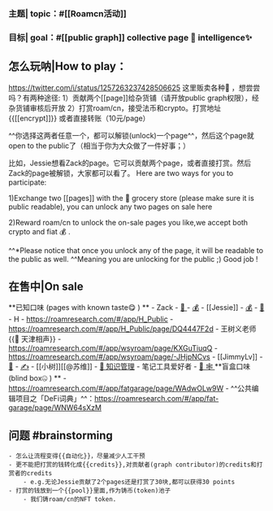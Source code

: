 ### 主题| topic：#[[Roamcn活动]]
### 目标| goal：#[[public graph]] collective page 📜 intelligence✨

## 怎么玩呐|How to play：
https://twitter.com/i/status/1257263237428506625
这里贩卖各种🧠 ，想尝尝吗？有两种途径:
1）贡献两个[[page]]给杂货铺（请开放public graph权限），经杂货铺审核后开放
2）打赏roam/cn，接受法币和crypto。打赏地址 {{[[encrypt]]}} 或者直接转账（10元/page）

^^你选择这两者任意一个，都可以解锁(unlock)一个page^^，然后这个page就open to the public了（相当于你为大众做了一件好事；）

比如，Jessie想看Zack的page。它可以贡献两个page，或者直接打赏。然后Zack的page被解锁，大家都可以看了。
Here are two ways for you to participate:

1)Exchange two [[pages]] with the 🧠  grocery store (please make sure it is public readable), you can unlock any two pages on sale here

2)Reward roam/cn to unlock the on-sale pages you like,we accept both crypto and fiat 💰 .

^^*Please notice that once you unlock any of the page, it will be readable to the public as well. ^^Meaning you are unlocking for the public ;) Good job !  
## 在售中|On sale
**已知口味 (pages with known taste😋 ) **
    - Zack
        - [👀 ](https://roamresearch.com/#/app/trade/page/oUCDWaP07)
        - [💰](https://roamresearch.com/#/app/trade/page/X427Qe7CR)
    - [[Jessie]]
        - [💰](https://roamresearch.com/#/app/fatgarage/page/nRX38BAna)
        - [👀](https://roamresearch.com/#/app/fatgarage/page/p0Xi2voI6)
    - H 
        - https://roamresearch.com/#/app/H_Public
        - https://roamresearch.com/#/app/H_Public/page/DQ4447F2d
    - 王树义老师 {{🥢 天津相声}}
        - https://roamresearch.com/#/app/wsyroam/page/KXGuTiuqQ
        - https://roamresearch.com/#/app/wsyroam/page/-JHjpNCvs
    - [[JimmyLv]]
        - [👾](https://roamresearch.com/#/app/Note-Tasking/page/I_Mcf1bwn)
        - [✍️](https://roamresearch.com/#/app/Note-Tasking/page/vf_GUlwVk)
    - [[小树]][[@苏维]]
        - [🐶  知识管理](https://roamresearch.com/#/app/wisedom/page/g0i58SPz-)
    - 笔记工具爱好者
        - [🧠 🕸️ ](https://roamresearch.com/#/app/betatest/page/swYRI_E8Q)
**盲盒口味 (blind box🤐 ) **
    - https://roamresearch.com/#/app/fatgarage/page/WAdwOLw9W
    - ^^公共编辑项目之「DeFi词典」^^：https://roamresearch.com/#/app/fat-garage/page/WNW64sXzM

## 问题 #brainstorming
    - 怎么让流程变得{{自动化}}，尽量减少人工干预
    - 更不能把打赏的钱转化成{{credits}},对贡献者(graph contributor)的credits和打赏者的credits
        - e.g.无论Jessie贡献了2个pages还是打赏了30块,都可以获得30 points
    - 打赏的钱放到一个{{pool}}里面,作为铸币(token)池子
        - 我们铸roam/cn的NFT token. 
